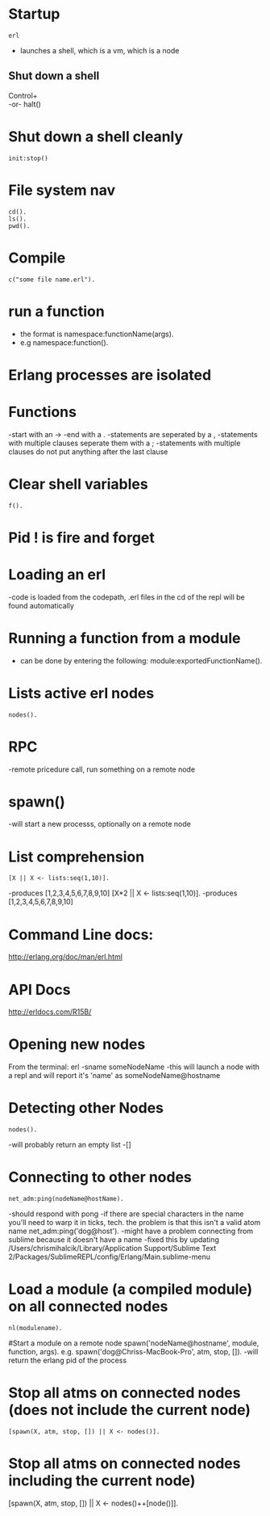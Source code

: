 # Startup
    erl 
- launches a shell, which is a vm, which is a node

## Shut down a shell
Control+\
-or-
    halt()

# Shut down a shell cleanly
    init:stop()

# File system nav
```
cd().
ls().
pwd().
```

# Compile
    c("some file name.erl").


# run a function 
- the format is namespace:functionName(args).
- e.g
    namespace:function().

# Erlang processes are isolated

# Functions
-start with an ->
-end with a .
-statements are seperated by a ,
-statements with multiple clauses seperate them with a ;
-statements with multiple clauses do not put anything after the last clause

# Clear shell variables
    f().

# Pid ! is fire and forget

# Loading an erl
-code is loaded from the codepath, .erl files in the cd of the repl will be found automatically

# Running a function from a module
- can be done by entering the following:
	module:exportedFunctionName().

# Lists active erl nodes
    nodes().

# RPC
-remote pricedure call, run something on a remote node

# spawn()
-will start a new processs, optionally on a remote node

# List comprehension
    [X || X <- lists:seq(1,10)].
-produces [1,2,3,4,5,6,7,8,9,10]
    [X*2 || X <- lists:seq(1,10)].
-produces [1,2,3,4,5,6,7,8,9,10]

# Command Line docs:
http://erlang.org/doc/man/erl.html

# API Docs
http://erldocs.com/R15B/

# Opening new nodes
From the terminal:
    erl -sname someNodeName
-this will launch a node with a repl and will report it's 'name' as someNodeName@hostname


# Detecting other Nodes
    nodes().
-will probably return an empty list
-[]

# Connecting to other nodes
    net_adm:ping(nodeName@hostName).
-should respond with 
	pong
-if there are special characters in the name you'll need to warp it in ticks, tech. the problem is that this isn't a valid atom name
    net_adm:ping('dog@host').
-might have a problem connecting from sublime because it doesn't have a name
-fixed this by updating /Users/chrismihalcik/Library/Application Support/Sublime Text 2/Packages/SublimeREPL/config/Erlang/Main.sublime-menu

# Load a module (a compiled module) on all connected nodes
    nl(modulename).

#Start a module on a remote node
    spawn('nodeName@hostname', module, function, args).
e.g.
    spawn('dog@Chriss-MacBook-Pro', atm, stop, []).
-will return the erlang pid of the process

# Stop all atms on connected nodes (does not include the current node)
    [spawn(X, atm, stop, []) || X <- nodes()].

# Stop all atms on connected nodes including the current node)
   [spawn(X, atm, stop, []) || X <- nodes()++[node()]].





